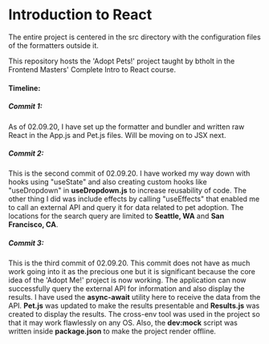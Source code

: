 # Introduction to React

The entire project is centered in the src directory with the configuration files of the formatters outside it.

This repository hosts the 'Adopt Pets!' project taught by btholt in the Frontend Masters' Complete Intro to React course.

#### Timeline:

##### Commit 1:

As of 02.09.20, I have set up the formatter and bundler and written raw React in the App.js and Pet.js files. Will be moving on to JSX next.

##### Commit 2:

This is the second commit of 02.09.20. I have worked my way down with hooks using "useState" and also creating custom hooks like "useDropdown" in <b>useDropdown.js</b> to increase reusability of code. The other thing I did was include effects by calling "useEffects" that enabled me to call an external API and query it for data related to pet adoption. The locations for the search query are limited to <b>Seattle, WA</b> and <b>San Francisco, CA</b>.

##### Commit 3:

This is the third commit of 02.09.20. This commit does not have as much work going into it as the precious one but it is significant because the core idea of the 'Adopt Me!' project is now working. The application can now successfully query the external API for information and also display the results. I have used the <b>async-await</b> utility here to receive the data from the API. <b>Pet.js</b> was updated to make the results presentable and <b>Results.js</b> was created to display the results. The cross-env tool was used in the project so that it may work flawlessly on any OS. Also, the <b>dev:mock</b> script was written inside <b>package.json</b> to make the project render offline.
